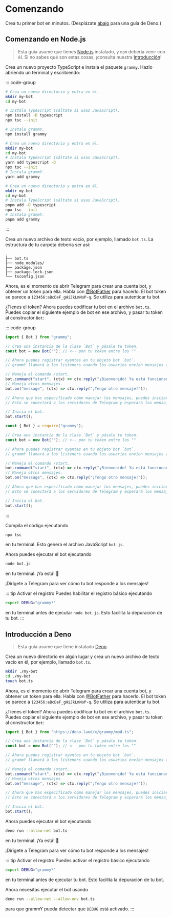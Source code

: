 # Comenzando

Crea tu primer bot en minutos. (Desplázate [abajo](#introduccion-a-deno) para una guía de Deno.)

## Comenzando en Node.js

> Esta guía asume que tienes [Node.js](https://nodejs.org) instalado, y `npm` debería venir con él.
> Si no sabes qué son estas cosas, ¡consulta nuestra [Introducción](./introduction)!

Crea un nuevo proyecto TypeScript e instala el paquete `grammy`.
Hazlo abriendo un terminal y escribiendo:

::: code-group

```sh [npm]
# Crea un nuevo directorio y entra en él.
mkdir my-bot
cd my-bot

# Instala TypeScript (sáltate si usas JavaScript).
npm install -D typescript
npx tsc --init

# Instala grammY.
npm install grammy
```

```sh [Yarn]
# Crea un nuevo directorio y entra en él.
mkdir my-bot
cd my-bot
# Instala TypeScript (sáltate si usas JavaScript).
yarn add typescript -D
npx tsc --init
# Instala grammY.
yarn add grammy
```

```sh
# Crea un nuevo directorio y entra en él.
mkdir my-bot
cd my-bot
# Instala TypeScript (sáltate si usas JavaScript).
pnpm add -D typescript
npx tsc --init
# Instala grammY.
pnpm add grammy
```

:::

Crea un nuevo archivo de texto vacío, por ejemplo, llamado `bot.ts`.
La estructura de tu carpeta debería ser así:

```asciiart:no-line-numbers
.
├── bot.ts
├── node_modules/
├── package.json
├── package-lock.json
└── tsconfig.json
```

Ahora, es el momento de abrir Telegram para crear una cuenta bot, y obtener un token para ella.
Habla con [@BotFather](https://t.me/BotFather) para hacerlo.
El bot token se parece a `123456:aBcDeF_gHiJkLmNoP-q`.
Se utiliza para autenticar tu bot.

¿Tienes el token? Ahora puedes codificar tu bot en el archivo `bot.ts`.
Puedes copiar el siguiente ejemplo de bot en ese archivo, y pasar tu token al constructor `Bot`:

::: code-group

```ts [TypeScript]
import { Bot } from "grammy";

// Crea una instancia de la clase `Bot` y pásale tu token.
const bot = new Bot(""); // <-- pon tu token entre los ""

// Ahora puedes registrar oyentes en tu objeto bot `bot`.
// grammY llamará a los listeners cuando los usuarios envíen mensajes a tu bot.

// Maneja el comando /start.
bot.command("start", (ctx) => ctx.reply("¡Bienvenido! Ya está funcionando."));
// Maneja otros mensajes.
bot.on("message", (ctx) => ctx.reply("¡Tengo otro mensaje!"));

// Ahora que has especificado cómo manejar los mensajes, puedes iniciar tu bot.
// Esto se conectará a los servidores de Telegram y esperará los mensajes.

// Inicia el bot.
bot.start();
```

```js [JavaScript]
const { Bot } = require("grammy");

// Crea una instancia de la clase `Bot` y pásale tu token.
const bot = new Bot(""); // <-- pon tu token entre los ""

// Ahora puedes registrar oyentes en tu objeto bot `bot`.
// grammY llamará a los listeners cuando los usuarios envíen mensajes a tu bot.

// Maneja el comando /start.
bot.command("start", (ctx) => ctx.reply("¡Bienvenido! Ya está funcionando."));
// Maneja otros mensajes.
bot.on("message", (ctx) => ctx.reply("¡Tengo otro mensaje!"));

// Ahora que has especificado cómo manejar los mensajes, puedes iniciar tu bot.
// Esto se conectará a los servidores de Telegram y esperará los mensajes.

// Inicia el bot.
bot.start();
```

:::

Compila el código ejecutando

```sh
npx tsc
```

en tu terminal.
Esto genera el archivo JavaScript `bot.js`.

Ahora puedes ejecutar el bot ejecutando

```sh
node bot.js
```

en tu terminal.
¡Ya está! :tada:

¡Dirígete a Telegram para ver cómo tu bot responde a los mensajes!

::: tip Activar el registro
Puedes habilitar el registro básico ejecutando

```sh
export DEBUG="grammy*"
```

en tu terminal antes de ejecutar `node bot.js`.
Esto facilita la depuración de tu bot.
:::

## Introducción a Deno

> Esta guía asume que tiene instalado [Deno](https://deno.com/runtime).

Crea un nuevo directorio en algún lugar y crea un nuevo archivo de texto vacío en él, por ejemplo, llamado `bot.ts`.

```sh
mkdir ./my-bot
cd ./my-bot
touch bot.ts
```

Ahora, es el momento de abrir Telegram para crear una cuenta bot, y obtener un token para ella.
Habla con [@BotFather](https://t.me/BotFather) para hacerlo.
El bot token se parece a `123456:aBcDeF_gHiJkLmNoP-q`.
Se utiliza para autenticar tu bot.

¿Tienes el token? Ahora puedes codificar tu bot en el archivo `bot.ts`.
Puedes copiar el siguiente ejemplo de bot en ese archivo, y pasar tu token al constructor `Bot`:

```ts
import { Bot } from "https://deno.land/x/grammy/mod.ts";

// Crea una instancia de la clase `Bot` y pásale tu token.
const bot = new Bot(""); // <-- pon tu token entre los ""

// Ahora puedes registrar oyentes en tu objeto bot `bot`.
// grammY llamará a los listeners cuando los usuarios envíen mensajes a tu bot.

// Maneja el comando /start.
bot.command("start", (ctx) => ctx.reply("¡Bienvenido! Ya está funcionando."));
// Maneja otros mensajes.
bot.on("message", (ctx) => ctx.reply("¡Tengo otro mensaje!"));

// Ahora que has especificado cómo manejar los mensajes, puedes iniciar tu bot.
// Esto se conectará a los servidores de Telegram y esperará los mensajes.

// Inicia el bot.
bot.start();
```

Ahora puedes ejecutar el bot ejecutando

```sh
deno run --allow-net bot.ts
```

en tu terminal.
¡Ya está! :tada:

¡Dirígete a Telegram para ver cómo tu bot responde a los mensajes!

::: tip Activar el registro
Puedes activar el registro básico ejecutando

```sh
export DEBUG="grammy*"
```

en tu terminal antes de ejecutar tu bot.
Esto facilita la depuración de tu bot.

Ahora necesitas ejecutar el bot usando

```sh
deno run --allow-net --allow-env bot.ts
```

para que grammY pueda detectar que `DEBUG` está activado.
:::
